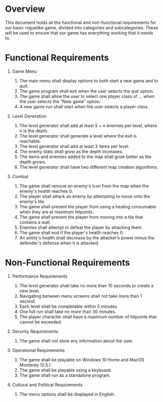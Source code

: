 # Overview

This document holds all the functional and non-functional requirements for our basic roguelike game, divided into categories and subcategories. These will be used to ensure that our game has everything working that it needs to.

# Functional Requirements

1.  Game Menu
    1. The main menu shall display options to both start a new game and to quit.
    2. The game program shall exit when the user selects the quit option.
    3. The game shall allow the user to select one player class of … when the user selects the “New game” option.
    4. A new game run shall start when the user selects a player class.
  
2. Level Generation
   1. The level generator shall add at least 5 + n enemies per level, where n is the depth.
   2. The level generator shall generate a level where the exit is reachable.
   3. The level generator shall add at least 3 items per level.
   4. The enemy stats shall grow as the depth increases.
   5. The items and enemies added to the map shall grow better as the depth grows.
   6. The level generator shall have two different map creation algorithms.
   
3. Combat
   1. The game shall remove an enemy's icon from the map when the enemy's health reaches 0.
   2. The player shall attack an enemy by attempting to move onto the enemy's tile.
   3. The game shall prevent the player from using a healing consumable when they are at maximum hitpoints.
   4. The game shall prevent the player from moving into a tile that contains a wall.
   5. Enemies shall attempt to defeat the player by attacking them.
   6. The game shall end if the player's health reaches 0.
   7. An entity's health shall decrease by the attacker’s power minus the defender's defense when it is attacked.


# Non-Functional Requirements

1. Performance Requirements
    1. The level generator shall take no more than 10 seconds to create a new level.
    2. Navigating between menu screens shall not take more than 1 second.
    3. Each level shall be completable within 5 minutes.
    4. One full run shall take no more than 30 minutes.
    5. The player character shall have a maximum number of hitpoints that cannot be exceeded.

2. Security Requirements
    1. The game shall not store any information about the user.

3. Operational Requirements
    1. The game shall be playable on Windows 10 Home and MacOS Monterey 12.5.1.
    2. The game shall be playable using a keyboard.
    3. The game shall run as a standalone program.

4. Cultural and Political Requirements
    1. The menu options shall be displayed in English.
